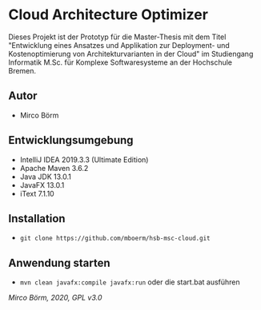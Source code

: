 # Cloud Architecture Optimizer
Dieses Projekt ist der Prototyp für die Master-Thesis mit dem Titel "Entwicklung eines Ansatzes und Applikation zur Deployment- und Kostenoptimierung von Architekturvarianten in der Cloud" im Studiengang Informatik M.Sc. für Komplexe Softwaresysteme an der Hochschule Bremen.

## Autor
- Mirco Börm

## Entwicklungsumgebung
- IntelliJ IDEA 2019.3.3 (Ultimate Edition)
- Apache Maven 3.6.2
- Java JDK 13.0.1
- JavaFX 13.0.1
- iText 7.1.10

## Installation
- `git clone https://github.com/mboerm/hsb-msc-cloud.git`

## Anwendung starten
- `mvn clean javafx:compile javafx:run` oder die start.bat ausführen

*Mirco Börm, 2020, GPL v3.0*

